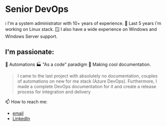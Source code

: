 # Senior DevOps

ℹ️ I'm a system administrator with 10+ years of experience. 
🐧 Last 5 years i'm working on Linux stack. 
🪟 I also have a wide experience on Windows and Windows Server support.

## I'm passionate:
🤖 Automations
🏭 "As a code" paradigm 
📃 Making cool documentation.

> I came to the last project with absolutely no documentation, couples of automations on new for me stack (Azure DevOps). 
> Furthermore, I made a complete DevOps documentation for it and create a release process for integration and delivery

📫 How to reach me: 
- [email](mailto:github@nett00n.org)
- [LinkedIn](https://www.linkedin.com/in/nett00n/)

<!--
**nett00n/nett00n** is a ✨ _special_ ✨ repository because its `README.md` (this file) appears on your GitHub profile.

Here are some ideas to get you started:

- 🔭 I’m currently working on ...
- 🌱 I’m currently learning ...
- 👯 I’m looking to collaborate on ...
- 🤔 I’m looking for help with ...
- 💬 Ask me about ...
- 📫 How to reach me: ...
- 😄 Pronouns: ...
- ⚡ Fun fact: ...
-->
